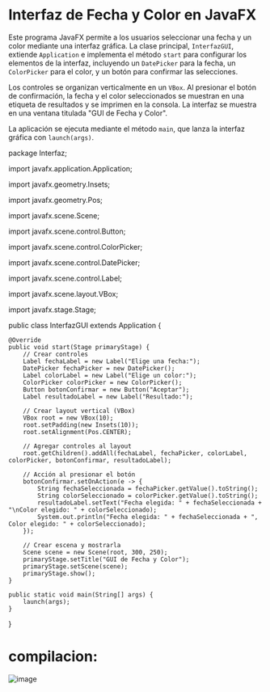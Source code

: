 # Interfaz de Fecha y Color en JavaFX

Este programa JavaFX permite a los usuarios seleccionar una fecha y un color mediante una interfaz gráfica. La clase principal, `InterfazGUI`, extiende `Application` e implementa el método `start` para configurar los elementos de la interfaz, incluyendo un `DatePicker` para la fecha, un `ColorPicker` para el color, y un botón para confirmar las selecciones.

Los controles se organizan verticalmente en un `VBox`. Al presionar el botón de confirmación, la fecha y el color seleccionados se muestran en una etiqueta de resultados y se imprimen en la consola. La interfaz se muestra en una ventana titulada "GUI de Fecha y Color".

La aplicación se ejecuta mediante el método `main`, que lanza la interfaz gráfica con `launch(args)`.

package Interfaz;

import javafx.application.Application;

import javafx.geometry.Insets;

import javafx.geometry.Pos;

import javafx.scene.Scene;

import javafx.scene.control.Button;

import javafx.scene.control.ColorPicker;

import javafx.scene.control.DatePicker;

import javafx.scene.control.Label;

import javafx.scene.layout.VBox;

import javafx.stage.Stage;

public class InterfazGUI extends Application {

    @Override
    public void start(Stage primaryStage) {
        // Crear controles
        Label fechaLabel = new Label("Elige una fecha:");
        DatePicker fechaPicker = new DatePicker();
        Label colorLabel = new Label("Elige un color:");
        ColorPicker colorPicker = new ColorPicker();
        Button botonConfirmar = new Button("Aceptar");
        Label resultadoLabel = new Label("Resultado:");

        // Crear layout vertical (VBox)
        VBox root = new VBox(10);
        root.setPadding(new Insets(10));
        root.setAlignment(Pos.CENTER);

        // Agregar controles al layout
        root.getChildren().addAll(fechaLabel, fechaPicker, colorLabel, colorPicker, botonConfirmar, resultadoLabel);

        // Acción al presionar el botón
        botonConfirmar.setOnAction(e -> {
            String fechaSeleccionada = fechaPicker.getValue().toString();
            String colorSeleccionado = colorPicker.getValue().toString();
            resultadoLabel.setText("Fecha elegida: " + fechaSeleccionada + "\nColor elegido: " + colorSeleccionado);
            System.out.println("Fecha elegida: " + fechaSeleccionada + ", Color elegido: " + colorSeleccionado);
        });

        // Crear escena y mostrarla
        Scene scene = new Scene(root, 300, 250);
        primaryStage.setTitle("GUI de Fecha y Color");
        primaryStage.setScene(scene);
        primaryStage.show();
    }

    public static void main(String[] args) {
        launch(args); 
    }
}

# compilacion: 

![image](https://github.com/leandro0521/Tarea-Controles/assets/168586082/76a8ddaf-e441-47a1-b258-922394e7556c)
